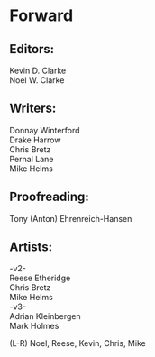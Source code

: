 # Forward

## Editors:

Kevin D. Clarke  
 Noel W. Clarke  


## Writers:

Donnay Winterford  
 Drake Harrow  
 Chris Bretz  
 Pernal Lane  
 Mike Helms  


## Proofreading:

Tony \(Anton\) Ehrenreich-Hansen

## Artists:

-v2-  
 Reese Etheridge  
 Chris Bretz  
 Mike Helms  
 -v3-  
 Adrian Kleinbergen  
 Mark Holmes  


 \(L-R\) Noel, Reese, Kevin, Chris, Mike

